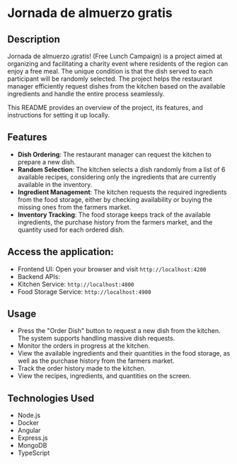 # Jornada de almuerzo gratis

## Description

Jornada de almuerzo ¡gratis! (Free Lunch Campaign) is a project aimed at organizing and facilitating a charity event where residents of the region can enjoy a free meal. The unique condition is that the dish served to each participant will be randomly selected. The project helps the restaurant manager efficiently request dishes from the kitchen based on the available ingredients and handle the entire process seamlessly.

This README provides an overview of the project, its features, and instructions for setting it up locally.

## Features

- **Dish Ordering**: The restaurant manager can request the kitchen to prepare a new dish.
- **Random Selection**: The kitchen selects a dish randomly from a list of 6 available recipes, considering only the ingredients that are currently available in the inventory.
- **Ingredient Management**: The kitchen requests the required ingredients from the food storage, either by checking availability or buying the missing ones from the farmers market.
- **Inventory Tracking**: The food storage keeps track of the available ingredients, the purchase history from the farmers market, and the quantity used for each ordered dish.



## Access the application:

  - Frontend UI: Open your browser and visit `http://localhost:4200`
  - Backend APIs:
  - Kitchen Service: `http://localhost:4800`
  - Food Storage Service: `http://localhost:4900`

## Usage

- Press the "Order Dish" button to request a new dish from the kitchen. The system supports handling massive dish requests.
- Monitor the orders in progress at the kitchen.
- View the available ingredients and their quantities in the food storage, as well as the purchase history from the farmers market.
- Track the order history made to the kitchen.
- View the recipes, ingredients, and quantities on the screen.

## Technologies Used

- Node.js
- Docker
- Angular
- Express.js
- MongoDB
- TypeScript